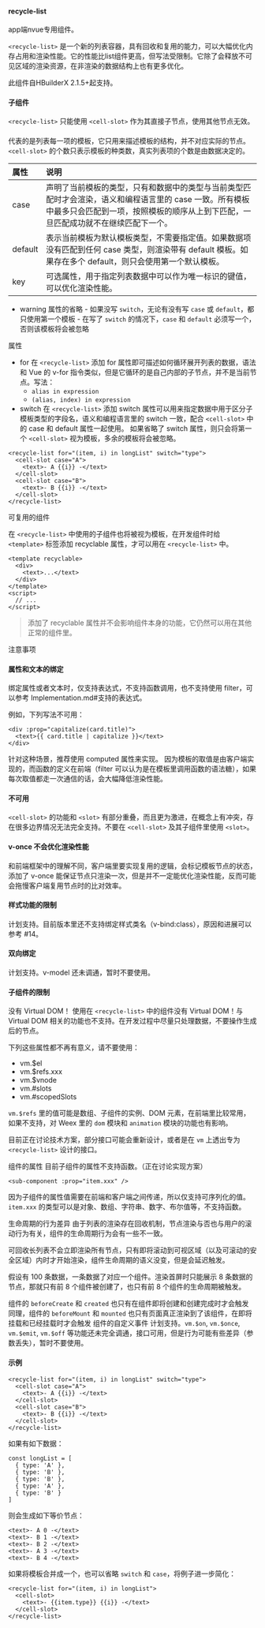 #### recycle-list

app端nvue专用组件。

`<recycle-list>` 是一个新的列表容器，具有回收和复用的能力，可以大幅优化内存占用和渲染性能。它的性能比list组件更高，但写法受限制。它除了会释放不可见区域的渲染资源，在非渲染的数据结构上也有更多优化。

此组件自HBuilderX 2.1.5+起支持。

#### 子组件
`<recycle-list>` 只能使用 `<cell-slot>` 作为其直接子节点，使用其他节点无效。

#### <cell-slot>
<cell-slot> 代表的是列表每一项的模板，它只用来描述模板的结构，并不对应实际的节点。`<cell-slot>` 的个数只表示模板的种类数，真实列表项的个数是由数据决定的。


属性|说明
:--|:--|
case|声明了当前模板的类型，只有和数据中的类型与当前类型匹配时才会渲染，语义和编程语言里的 case 一致。所有模板中最多只会匹配到一项，按照模板的顺序从上到下匹配，一旦匹配成功就不在继续匹配下一个。
default|表示当前模板为默认模板类型，不需要指定值。如果数据项没有匹配到任何 case 类型，则渲染带有 default 模板。如果存在多个 default，则只会使用第一个默认模板。
key|可选属性，用于指定列表数据中可以作为唯一标识的键值，可以优化渲染性能。

- warning 属性的省略 - 如果没写 `switch`，无论有没有写 `case` 或 `default`，都只使用第一个模板 - 在写了 `switch` 的情况下，`case` 和 `default` 必须写一个，否则该模板将会被忽略


属性

- for
在 `<recycle-list>` 添加 for 属性即可描述如何循环展开列表的数据，语法和 Vue 的 v-for 指令类似，但是它循环的是自己内部的子节点，并不是当前节点。写法：
  - `alias in expression`
  - `(alias, index) in expression`
- switch
在 `<recycle-list>` 添加 switch 属性可以用来指定数据中用于区分子模板类型的字段名，语义和编程语言里的 switch 一致，配合 `<cell-slot>` 中的 case 和 default 属性一起使用。
如果省略了 switch 属性，则只会将第一个 `<cell-slot>` 视为模板，多余的模板将会被忽略。

```
<recycle-list for="(item, i) in longList" switch="type">
  <cell-slot case="A">
    <text>- A {{i}} -</text>
  </cell-slot>
  <cell-slot case="B">
    <text>- B {{i}} -</text>
  </cell-slot>
</recycle-list>
```

可复用的组件

在 `<recycle-list>` 中使用的子组件也将被视为模板，在开发组件时给 `<template>` 标签添加 recyclable 属性，才可以用在 `<recycle-list>` 中。

```
<template recyclable>
  <div>
    <text>...</text>
  </div>
</template>
<script>
  // ...
</script>
```

> 添加了 recyclable 属性并不会影响组件本身的功能，它仍然可以用在其他正常的组件里。

注意事项
#### 属性和文本的绑定
绑定属性或者文本时，仅支持表达式，不支持函数调用，也不支持使用 filter，可以参考 Implementation.md#支持的表达式。

例如，下列写法不可用：

```
<div :prop="capitalize(card.title)">
  <text>{{ card.title | capitalize }}</text>
</div>
```
针对这种场景，推荐使用 computed 属性来实现。
因为模板的取值是由客户端实现的，而函数的定义在前端（filter 可以认为是在模板里调用函数的语法糖），如果每次取值都走一次通信的话，会大幅降低渲染性能。

#### <slot>不可用
`<cell-slot>` 的功能和 `<slot>` 有部分重叠，而且更为激进，在概念上有冲突，存在很多边界情况无法完全支持。不要在 `<cell-slot>` 及其子组件里使用 `<slot>`。

#### v-once 不会优化渲染性能
和前端框架中的理解不同，客户端里要实现复用的逻辑，会标记模板节点的状态，添加了 v-once 能保证节点只渲染一次，但是并不一定能优化渲染性能，反而可能会拖慢客户端复用节点时的比对效率。

#### 样式功能的限制
计划支持。目前版本里还不支持绑定样式类名（v-bind:class），原因和进展可以参考 #14。

#### 双向绑定
计划支持。v-model 还未调通，暂时不要使用。

#### 子组件的限制
没有 Virtual DOM！ 使用在 `<recycle-list>` 中的组件没有 Virtual DOM！与 Virtual DOM 相关的功能也不支持。在开发过程中尽量只处理数据，不要操作生成后的节点。

下列这些属性都不再有意义，请不要使用：

- vm.$el
- vm.$refs.xxx
- vm.$vnode
- vm.#slots
- vm.#scopedSlots

`vm.$refs` 里的值可能是数组、子组件的实例、DOM 元素，在前端里比较常用，如果不支持，对 Weex 里的 `dom` 模块和 `animation` 模块的功能也有影响。

目前正在讨论技术方案，部分接口可能会重新设计，或者是在 `vm` 上透出专为 `<recycle-list>` 设计的接口。

组件的属性 目前子组件的属性不支持函数。（正在讨论实现方案）

```
<sub-component :prop="item.xxx" />
```

因为子组件的属性值需要在前端和客户端之间传递，所以仅支持可序列化的值。`item.xxx` 的类型可以是对象、数组、字符串、数字、布尔值等，不支持函数。

生命周期的行为差异 由于列表的渲染存在回收机制，节点渲染与否也与用户的滚动行为有关，组件的生命周期行为会有一些不一致。

可回收长列表不会立即渲染所有节点，只有即将滚动到可视区域（以及可滚动的安全区域）内时才开始渲染，组件生命周期的语义没变，但是会延迟触发。

假设有 100 条数据，一条数据了对应一个组件。渲染首屏时只能展示 8 条数据的节点，那就只有前 8 个组件被创建了，也只有前 8 个组件的生命周期被触发。

组件的 `beforeCreate` 和 `created` 也只有在组件即将创建和创建完成时才会触发
同理，组件的 `beforeMount` 和 `mounted` 也只有页面真正渲染到了该组件，在即将挂载和已经挂载时才会触发
组件的自定义事件
计划支持。`vm.$on`, `vm.$once`, `vm.$emit`, `vm.$off` 等功能还未完全调通，接口可用，但是行为可能有些差异（参数丢失），暂时不要使用。

#### 示例
```
<recycle-list for="(item, i) in longList" switch="type">
  <cell-slot case="A">
    <text>- A {{i}} -</text>
  </cell-slot>
  <cell-slot case="B">
    <text>- B {{i}} -</text>
  </cell-slot>
</recycle-list>
```
如果有如下数据：

```
const longList = [
  { type: 'A' },
  { type: 'B' },
  { type: 'B' },
  { type: 'A' },
  { type: 'B' }
]
```

则会生成如下等价节点：

```
<text>- A 0 -</text>
<text>- B 1 -</text>
<text>- B 2 -</text>
<text>- A 3 -</text>
<text>- B 4 -</text>
```

如果将模板合并成一个，也可以省略 `switch` 和 `case`，将例子进一步简化：

```
<recycle-list for="(item, i) in longList">
  <cell-slot>
    <text>- {{item.type}} {{i}} -</text>
  </cell-slot>
</recycle-list>
```
